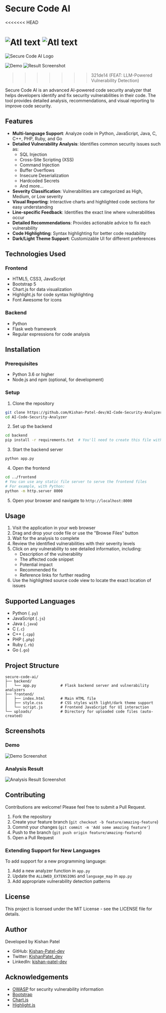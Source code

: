 # Secure Code AI

<<<<<<< HEAD


![Atl text](asset/Demo.png "AI Code SEcurity Analyzer")
![Atl text](asset/Result.png "AI Code SEcurity Analyzer")
=======
![Secure Code AI Logo](https://raw.githubusercontent.com/Kishan-Patel-dev/AI-Code-Security-Analyzer/main/assets/logo.png)

![Demo](asset/Demo.png "AI Code Security Analyzer")
<img src="asset/Result.png" alt="Result Screenshot">
>>>>>>> 321de14 (FEAT: LLM-Powered Vulnerability Detection)

Secure Code AI is an advanced AI-powered code security analyzer that helps developers identify and fix security vulnerabilities in their code. The tool provides detailed analysis, recommendations, and visual reporting to improve code security.

## Features

- **Multi-language Support**: Analyze code in Python, JavaScript, Java, C, C++, PHP, Ruby, and Go
- **Detailed Vulnerability Analysis**: Identifies common security issues such as:
  - SQL Injection
  - Cross-Site Scripting (XSS)
  - Command Injection
  - Buffer Overflows
  - Insecure Deserialization
  - Hardcoded Secrets
  - And more...
- **Severity Classification**: Vulnerabilities are categorized as High, Medium, or Low severity
- **Visual Reporting**: Interactive charts and highlighted code sections for easy understanding
- **Line-specific Feedback**: Identifies the exact line where vulnerabilities occur
- **Detailed Recommendations**: Provides actionable advice to fix each vulnerability
- **Code Highlighting**: Syntax highlighting for better code readability
- **Dark/Light Theme Support**: Customizable UI for different preferences

## Technologies Used

### Frontend
- HTML5, CSS3, JavaScript
- Bootstrap 5
- Chart.js for data visualization
- Highlight.js for code syntax highlighting
- Font Awesome for icons

### Backend
- Python
- Flask web framework
- Regular expressions for code analysis

## Installation

### Prerequisites
- Python 3.6 or higher
- Node.js and npm (optional, for development)

### Setup

1. Clone the repository
```bash
git clone https://github.com/Kishan-Patel-dev/AI-Code-Security-Analyzer.git
cd AI-Code-Security-Analyzer
```

2. Set up the backend
```bash
cd backend
pip install -r requirements.txt  # You'll need to create this file with Flask and Flask-CORS
```

3. Start the backend server
```bash
python app.py
```

4. Open the frontend
```bash
cd ../frontend
# You can use any static file server to serve the frontend files
# For example, with Python:
python -m http.server 8000
```

5. Open your browser and navigate to `http://localhost:8000`

## Usage

1. Visit the application in your web browser
2. Drag and drop your code file or use the "Browse Files" button
3. Wait for the analysis to complete
4. Review the identified vulnerabilities with their severity levels
5. Click on any vulnerability to see detailed information, including:
   - Description of the vulnerability
   - The affected code snippet
   - Potential impact
   - Recommended fix
   - Reference links for further reading
6. Use the highlighted source code view to locate the exact location of issues

## Supported Languages

- Python (`.py`)
- JavaScript (`.js`)
- Java (`.java`)
- C (`.c`)
- C++ (`.cpp`)
- PHP (`.php`)
- Ruby (`.rb`)
- Go (`.go`)

## Project Structure

```
secure-code-ai/
├── backend/
│   └── app.py           # Flask backend server and vulnerability analyzers
├── frontend/
│   ├── index.html       # Main HTML file
│   ├── style.css        # CSS styles with light/dark theme support
│   └── script.js        # Frontend JavaScript for UI interaction
└── uploads/             # Directory for uploaded code files (auto-created)
```

## Screenshots

### Demo
![Demo Screenshot](asset/Demo.png)

### Analysis Result
<img src="asset/Result.png" alt="Analysis Result Screenshot">

## Contributing

Contributions are welcome! Please feel free to submit a Pull Request.

1. Fork the repository
2. Create your feature branch (`git checkout -b feature/amazing-feature`)
3. Commit your changes (`git commit -m 'Add some amazing feature'`)
4. Push to the branch (`git push origin feature/amazing-feature`)
5. Open a Pull Request

### Extending Support for New Languages

To add support for a new programming language:
1. Add a new analyzer function in `app.py`
2. Update the `ALLOWED_EXTENSIONS` and `language_map` in `app.py`
3. Add appropriate vulnerability detection patterns

## License

This project is licensed under the MIT License - see the LICENSE file for details.

## Author

Developed by Kishan Patel

- GitHub: [Kishan-Patel-dev](https://github.com/Kishan-Patel-dev/)
- Twitter: [KishanPatel_dev](https://x.com/KishanPatel_dev)
- LinkedIn: [kishan-patel-dev](https://www.linkedin.com/in/kishan-patel-dev/)

## Acknowledgements

- [OWASP](https://owasp.org/) for security vulnerability information
- [Bootstrap](https://getbootstrap.com/)
- [Chart.js](https://www.chartjs.org/)
- [Highlight.js](https://highlightjs.org/)
